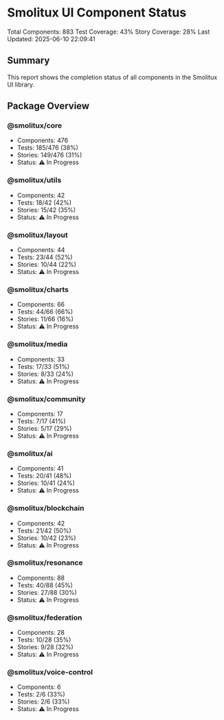 # Smolitux UI Component Status

Total Components: 883
Test Coverage: 43%
Story Coverage: 28%
Last Updated: 2025-06-10 22:09:41

## Summary
This report shows the completion status of all components in the Smolitux UI library.

## Package Overview

### @smolitux/core
- Components: 476
- Tests: 185/476 (38%)
- Stories: 149/476 (31%)
- Status: ⚠️ In Progress

### @smolitux/utils
- Components: 42
- Tests: 18/42 (42%)
- Stories: 15/42 (35%)
- Status: ⚠️ In Progress

### @smolitux/layout
- Components: 44
- Tests: 23/44 (52%)
- Stories: 10/44 (22%)
- Status: ⚠️ In Progress

### @smolitux/charts
- Components: 66
- Tests: 44/66 (66%)
- Stories: 11/66 (16%)
- Status: ⚠️ In Progress

### @smolitux/media
- Components: 33
- Tests: 17/33 (51%)
- Stories: 8/33 (24%)
- Status: ⚠️ In Progress

### @smolitux/community
- Components: 17
- Tests: 7/17 (41%)
- Stories: 5/17 (29%)
- Status: ⚠️ In Progress

### @smolitux/ai
- Components: 41
- Tests: 20/41 (48%)
- Stories: 10/41 (24%)
- Status: ⚠️ In Progress

### @smolitux/blockchain
- Components: 42
- Tests: 21/42 (50%)
- Stories: 10/42 (23%)
- Status: ⚠️ In Progress

### @smolitux/resonance
- Components: 88
- Tests: 40/88 (45%)
- Stories: 27/88 (30%)
- Status: ⚠️ In Progress

### @smolitux/federation
- Components: 28
- Tests: 10/28 (35%)
- Stories: 9/28 (32%)
- Status: ⚠️ In Progress

### @smolitux/voice-control
- Components: 6
- Tests: 2/6 (33%)
- Stories: 2/6 (33%)
- Status: ⚠️ In Progress

